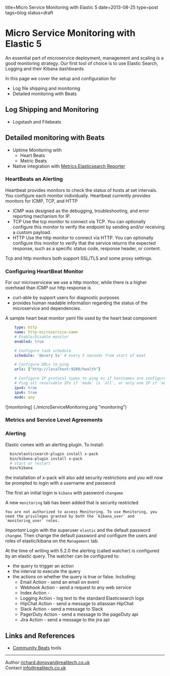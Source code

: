 title=Micro Service Monitoring with Elastic 5
date=2013-08-25
type=post
tags=blog
status=draft


# Micro Service Monitoring with Elastic 5

An essential part of microservice deployment, management and scaling is a good monitoring strategy. Our first tool of choice is to use Elastic Search, Logging and their Kibana dashboards.

In this page we cover the setup and configuration for

* Log file shipping and monitoring
* Detailed monitoring with Beats  

## Log Shipping and Monitoring
* Logstash and Filebeats

## Detailed monitoring with Beats
* Uptime Monitoring with
   * Heart Beats
   * Metric Beats
* Native integration with
  [Metrics Elasticsearch Reporter](https://github.com/elastic/elasticsearch-metrics-reporter-java)

### HeartBeats an Alerting ###
Heartbeat provides monitors to check the status of hosts at set intervals. You configure each monitor individually.
Heartbeat currently provides monitors for ICMP, TCP, and HTTP
* ICMP was designed as the debugging, troubleshooting, and error reporting mechanism for IP.
* TCP  Use the tcp monitor to connect via TCP. You can optionally configure this monitor to verify the endpoint by sending and/or receiving a custom payload.
* HTTP Use the http monitor to connect via HTTP. You can optionally configure this monitor to verify that the service returns the expected response,
such as a specific status code, response header, or content.

Tcp and http monitors both support SSL/TLS and some proxy settings.

### Configuring HeartBeat Monitor

For our microservicew we use a http monitor, while there is a higher overhead than ICMP our http response is
* curl-able by support users for diagnostic purposes
* provides human readable information regarding the status of the microservice and dependencies.

A sample heart beat monitor yaml file used by the heart beat component
```yaml
    type: http
    name: http-microservice-name
    # Enable/Disable monitor
    enabled: true

    # Configure task schedule
    schedule: '@every 5s' # every 5 seconds from start of beat

    # Configure URLs to ping
    urls: ["http://localhost:9200/health"]

    # Configure IP protocol types to ping on if hostnames are configured.
    # Ping all resolvable IPs if `mode` is `all`, or only one IP if `mode` is `any`.
    ipv4: true
    ipv6: true
    mode: any
```

![monitoring] (./microServiceMonitoring.png "monitoring")


### Metrics and Service Level Agreements

### Alerting
Elastic comes with an alerting plugin. To install:

```bash
  bin/elasticsearch-plugin install x-pack
  bin/kibana-plugin install x-pack
  # start or restart
  bin/kibana
```  
the installation of x-pack will also add security restrictions and you will now be prompted to login with a username and password

The first an initial login is `kibana` with password `changeme`

A new `monitoring` tab has been added that is security restricted

```You are not authorized to access Monitoring. To use Monitoring, you need the privileges granted by both the `kibana_user` and `monitoring_user` roles.```

*Important* Login with the superuser `elastic` and the default password `changme`. Then change the default password and configure the users and roles of elastic/kibana on the `Management` tab.

At the time of writing with 5.2.0 the alerting (called watcher) is configured by an elastic query. The watcher can be configured to:
* the query to trigger an action
* the interval to execute the query
* the actions on whether the query is true or false. Including:
  * Email Action - send an email on event
  * Webhook Action -  send a request to any web service
  * Index Action -
  * Logging Action -  log text to the standard Elasticsearch logs
  * HipChat Action - send a message to atlassian HipChat
  * Slack Action - send a message to Slack
  * PagerDuty Action - send a message to the pageDuty api
  * Jira Action - send a message to the jira api

## Links and References
* [Community Beats](https://www.elastic.co/guide/en/beats/libbeat/master/community-beats.html) tools

----
Author [richard.donovan@realitech.co.uk](email:richard.donovan@realitech.co.uk)  
Contact [info@realitech.co.uk](email:info@realitech.co.uk)
